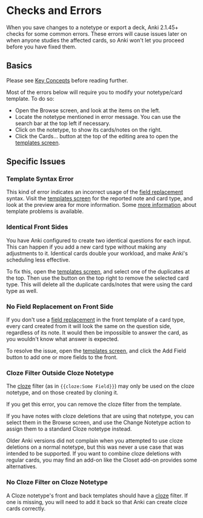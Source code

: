 # Checks and Errors

<!-- toc -->

When you save changes to a notetype or export a deck, Anki 2.1.45+ checks
for some common errors. These errors will cause issues later on when anyone studies
the affected cards, so Anki won't let you proceed before you have fixed them.

## Basics

Please see [Key Concepts](../getting-started.md#Основні-поняття) before reading further.

Most of the errors below will require you to modify your notetype/card template. To do so:

- Open the Browse screen, and look at the items on the left.
- Locate the notetype mentioned in error message. You can use the search bar at the top left
  if necessary.
- Click on the notetype, to show its cards/notes on the right.
- Click the Cards... button at the top of the editing area to open the [templates screen](./intro.md#the-templates-screen).

## Specific Issues

### Template Syntax Error

This kind of error indicates an incorrect usage of the [field replacement](./fields.md)
syntax. Visit the [templates screen](./intro.md#the-templates-screen) for the
reported note and card type, and look at the preview area for more information.
Some [more information](https://faqs.ankiweb.net/card-template-has-a-problem.html) about
template problems is available.

### Identical Front Sides

You have Anki configured to create two identical questions for each input. This can
happen if you add a new card type without making any adjustments to it. Identical
cards double your workload, and make Anki's scheduling less effective.

To fix this, open the [templates screen](./intro.md#the-templates-screen), and
select one of the duplicates at the top. Then use the button on the top right to
remove the selected card type. This will delete all the duplicate cards/notes that
were using the card type as well.

### No Field Replacement on Front Side

If you don't use a [field replacement](./fields.md) in the front template of a
card type, every card created from it will look the same on the question side,
regardless of its note. It would then be impossible to answer the card, as you
wouldn't know what answer is expected.

To resolve the issue, open the [templates screen](./intro.md#the-templates-screen),
and click the Add Field button to add one or more fields to the front.

### Cloze Filter Outside Cloze Notetype

The [cloze](../editing.md#Закривання-тексту) filter (as in `{{cloze:Some Field}}`)
may only be used on the cloze notetype, and on those created by cloning it.

If you get this error, you can remove the cloze filter from the template.

If you have notes with cloze deletions that are using that notetype, you can select
them in the Browse screen, and use the Change Notetype action to assign them to
a standard Cloze notetype instead.

Older Anki versions did not complain when you attempted to use cloze deletions on
a normal notetype, but this was never a use case that was intended to be supported.
If you want to combine cloze deletions with regular cards, you may find an add-on
like the Closet add-on provides some alternatives.

### No Cloze Filter on Cloze Notetype

A Cloze notetype's front and back templates should have a 
[cloze](../editing.md#Закривання-тексту)
filter. If one is missing, you will need to add it back so that Anki can create cloze cards
correctly.
